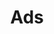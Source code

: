 ---
title: "Ads"
description: "Ads api"
slug: "ads"
items:
 - name: Hijacket Avia Grey
layout: ads
outputs:
  - JSON
---
